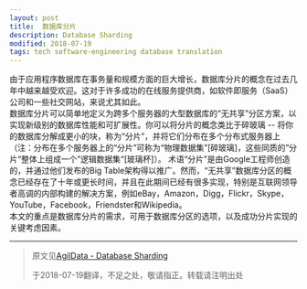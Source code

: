 ```yaml
---
layout: post
title:  数据库分片
description: Database Sharding
modified: 2018-07-19
tags: tech software-engineering database translation
---
```


由于应用程序数据库在事务量和规模方面的巨大增长，数据库分片的概念在过去几年中越来越受欢迎。这对于许多成功的在线服务提供商，如软件即服务（SaaS）公司和一些社交网站，来说尤其如此。  
数据库分片可以简单地定义为跨多个服务器的大型数据库的“无共享”分区方案，以实现新级别的数据库性能和可扩展性。你可以将分片的概念类比于碎玻璃 -- 将你的数据库分解成更小的块，称为“分片”，并将它们分布在多个分布式服务器上（注：分布在多个服务器上的“分片”可称为“物理数据集”[碎玻璃]，这些同质的”分片“整体上组成一个”逻辑数据集“[玻璃杯]）。
术语“分片”是由Google工程师创造的，并通过他们发布的Big Table架构得以推广。然而，“无共享”数据库分区的概念已经存在了十年或更长时间，并且在此期间已经有很多实现，特别是互联网领导者高调的内部构建的解决方案，例如eBay，Amazon，Digg，Flickr，Skype，YouTube，Facebook，Friendster和Wikipedia。  
本文的重点是数据库分片的需求，可用于数据库分区的选项，以及成功分片实现的关键考虑因素。


---

> 原文见[AgilData - Database Sharding][1]
>
> 于2018-07-19翻译，不足之处，敬请指正。转载请注明出处

[1]: http://www.agildata.com/database-sharding/
